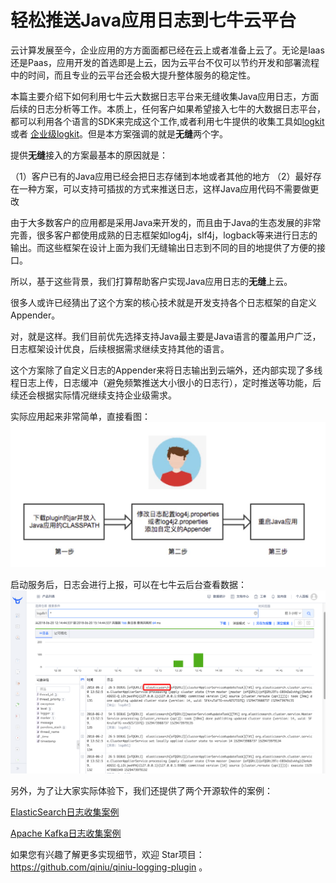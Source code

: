 # 轻松推送Java应用日志到七牛云平台

云计算发展至今，企业应用的方方面面都已经在云上或者准备上云了。无论是Iaas还是Paas，应用开发的首选即是上云，因为云平台不仅可以节约开发和部署流程中的时间，而且专业的云平台还会极大提升整体服务的稳定性。

本篇主要介绍下如何利用七牛云大数据日志平台来无缝收集Java应用日志，方面后续的日志分析等工作。本质上，任何客户如果希望接入七牛的大数据日志平台，都可以利用各个语言的SDK来完成这个工作,或者利用七牛提供的收集工具如[logkit](https://github.com/qiniu/logkit) 或者 [企业级logkit](https://logkit-pro.qiniu.com/#/)。但是本方案强调的就是**无缝**两个字。

提供**无缝**接入的方案最基本的原因就是：

（1）客户已有的Java应用已经会把日志存储到本地或者其他的地方
（2）最好存在一种方案，可以支持可插拔的方式来推送日志，这样Java应用代码不需要做更改

由于大多数客户的应用都是采用Java来开发的，而且由于Java的生态发展的非常完善，很多客户都使用成熟的日志框架如log4j，slf4j，logback等来进行日志的输出。而这些框架在设计上面为我们无缝输出日志到不同的目的地提供了方便的接口。

所以，基于这些背景，我们打算帮助客户实现Java应用日志的**无缝**上云。

很多人或许已经猜出了这个方案的核心技术就是开发支持各个日志框架的自定义Appender。

对，就是这样。我们目前优先选择支持Java最主要是Java语言的覆盖用户广泛，日志框架设计优良，后续根据需求继续支持其他的语言。

这个方案除了自定义日志的Appender来将日志输出到云端外，还内部实现了多线程日志上传，日志缓冲（避免频繁推送大小很小的日志行），定时推送等功能，后续还会根据实际情况继续支持企业级需求。

实际应用起来非常简单，直接看图：
 ![three-steps-to-use-qiniu-logging-plugin.jpg](three-steps-to-use-qiniu-logging-plugin.jpg)

启动服务后，日志会进行上报，可以在七牛云后台查看数据：
![pandora-logdb-show-logs.png](pandora-logdb-show-logs.png)

另外，为了让大家实际体验下，我们还提供了两个开源软件的案例：

[ElasticSearch日志收集案例](https://github.com/qiniu/qiniu-logging-plugin/wiki/ElasticSearch%E6%97%A5%E5%BF%97%E6%94%B6%E9%9B%86%E6%A1%88%E4%BE%8B)

[Apache Kafka日志收集案例](https://github.com/qiniu/qiniu-logging-plugin/wiki/Apache-Kafka%E6%97%A5%E5%BF%97%E6%94%B6%E9%9B%86%E6%A1%88%E4%BE%8B)

如果您有兴趣了解更多实现细节，欢迎 Star项目：https://github.com/qiniu/qiniu-logging-plugin 。
